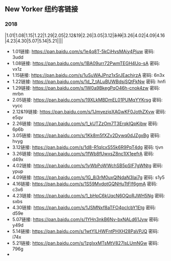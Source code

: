 ## New Yorker 纽约客链接

### 2018
|1.01|1.08|1.15|1.22|1.29|2.05|2.12&19|2.26|3.05|3.12|~~3.19~~|3.26|4.02|4.09|4.16|4.23|4.30|5.07|5.14|5.21||||

- 1.01链接: https://pan.baidu.com/s/1e4q8T-5kCiHvsMAiy4Pjuw 密码: 3udd
- 1.08链接: https://pan.baidu.com/s/1BA09urr72PwmTEGH4Uo-sA 密码: vx1z
- 1.15链接: https://pan.baidu.com/s/1uSuWAJPnz1xSrJEachjrzA 密码: 6n3x
- 1.22链接: https://pan.baidu.com/s/1d_7_tALuBUWBdsjSQtFkNw 密码: hnfi
- 1.29链接: https://pan.baidu.com/s/1W0a9BkegPqO46h-cnok4zw 密码: mrbn
- 2.05链接: https://pan.baidu.com/s/19XLkMBDmEL01PUMqYYKrsg 密码: vycc
- 2.12&19链接: https://pan.baidu.com/s/1JmyezjqXAGwKF0JothZXvw 密码: e5qv
- 2.26链接: https://pan.baidu.com/s/1_kUTZzOm7T3ErqkIQpKibw 密码: 6p6b
- 3.05链接: https://pan.baidu.com/s/1Kk8m5fXZv2Dywq0dJZgxBg 密码: hvyg
- 3.12链接: https://pan.baidu.com/s/1d8-R1qIcxS55k6R9PpT4dg 密码: tjvn
- 3.26链接: https://pan.baidu.com/s/1fWb8fUwxsZ8nc1lX1eefrA 密码: d49x
- 4.02链接: https://pan.baidu.com/s/1yWbPoWWchSB5pSlF7gWNtg 密码: ypup
- 4.09链接: https://pan.baidu.com/s/1G_8j3rM0uxQINdaN3Iai7g 密码: s1y5
- 4.16链接: https://pan.baidu.com/s/1S59MvdotGQNHuTtFlf6gmA 密码: c3x6
- 4.23链接: https://pan.baidu.com/s/1_bHpC6kUqcN6OQoRJWH5Ng 密码: sxbs
- 4.30链接: https://pan.baidu.com/s/1JSMNxf8aTFO4pclcbY1Etg 密码: d59e
- 5.07链接: https://pan.baidu.com/s/1YHn3nkB6Nv-bxNALd61Jyw 密码: y49d
- 5.14链接: https://pan.baidu.com/s/1wtYILHWFntPHXH28PaVPJQ 密码: i74x
- 5.21链接: https://pan.baidu.com/s/1zgIxxMTsMtV827IsLUmNGw 密码: 796g
- 
